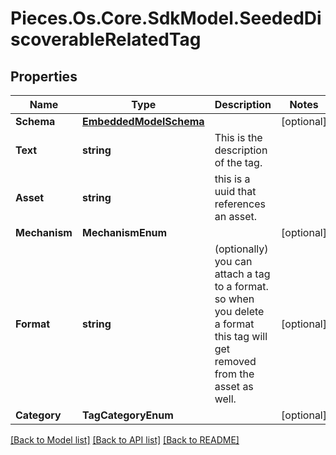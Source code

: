 # Pieces.Os.Core.SdkModel.SeededDiscoverableRelatedTag

## Properties

Name | Type | Description | Notes
------------ | ------------- | ------------- | -------------
**Schema** | [**EmbeddedModelSchema**](EmbeddedModelSchema.md) |  | [optional] 
**Text** | **string** | This is the description of the tag. | 
**Asset** | **string** | this is a uuid that references an asset. | 
**Mechanism** | **MechanismEnum** |  | [optional] 
**Format** | **string** | (optionally) you can attach a tag to a format. so when you delete a format this tag will get removed from the asset as well. | [optional] 
**Category** | **TagCategoryEnum** |  | [optional] 

[[Back to Model list]](../README.md#documentation-for-models) [[Back to API list]](../README.md#documentation-for-api-endpoints) [[Back to README]](../README.md)

